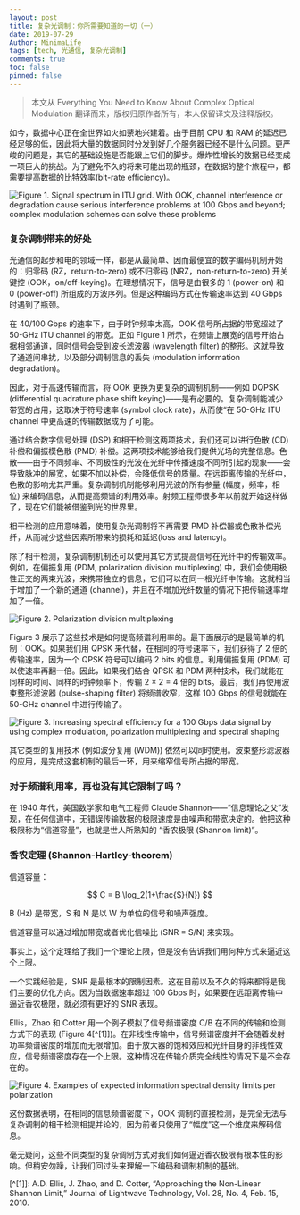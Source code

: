 ```yaml
---
layout: post
title: 复杂光调制：你所需要知道的一切（一）
date: 2019-07-29
Author: MinimaLife
tags: [tech, 光通信, 复杂光调制]
comments: true
toc: false
pinned: false
---
```


> 本文从 Everything You Need to Know About Complex Optical Modulation 翻译而来，版权归原作者所有，本人保留译文及注释版权。

如今，数据中心正在全世界如火如荼地兴建着。由于目前 CPU 和 RAM 的延迟已经足够的低，因此将大量的数据同时分发到好几个服务器已经不是什么问题。更严峻的问题是，其它的基础设施是否能跟上它们的脚步。爆炸性增长的数据已经变成一项巨大的挑战。为了避免不久的将来可能出现的瓶颈，在数据的整个旅程中，都需要提高数据的比特效率(bit-rate efficiency)。
<!-- more -->
![Figure 1. Signal spectrum in ITU grid. With OOK, channel interference or degradation cause serious interference problems at 100 Gbps and beyond; complex modulation schemes can solve these problems](https://minimalife-1259728342.cos.ap-shanghai.myqcloud.com/img/2019-07/complex_modulation_figure1.JPG)

### 复杂调制带来的好处

光通信的起步和电的领域一样，都是从最简单、因而最便宜的数字编码机制开始的：归零码 (RZ，return-to-zero) 或不归零码 (NRZ，non-return-to-zero) 开关键控 (OOK，on/off-keying)。在理想情况下，信号是由很多的 1 (power-on) 和 0 (power-off) 所组成的方波序列。但是这种编码方式在传输速率达到 40 Gbps 时遇到了瓶颈。

在 40/100 Gbps 的速率下，由于时钟频率太高，OOK 信号所占据的带宽超过了 50-GHz ITU channel 的带宽。正如 Figure 1 所示，在频谱上展宽的信号开始占据相邻通道，同时信号会受到波长滤波器 (wavelength filter) 的整形。这就导致了通道间串扰，以及部分调制信息的丢失 (modulation information degradation)。

因此，对于高速传输而言，将 OOK 更换为更复杂的调制机制——例如 DQPSK (differential quadrature phase shift keying)——是有必要的。复杂调制能减少带宽的占用，这取决于符号速率 (symbol clock rate)，从而使“在 50-GHz ITU channel 中更高速的传输数据成为了可能。

通过结合数字信号处理 (DSP) 和相干检测这两项技术，我们还可以进行色散 (CD) 补偿和偏振模色散 (PMD) 补偿。这两项技术能够给我们提供光场的完整信息。色散——由于不同频率、不同极性的光波在光纤中传播速度不同所引起的现象——会导致脉冲的展宽，如果不加以补偿，会降低信号的质量。在远距离传输的光纤中，色散的影响尤其严重。复杂调制机制能够利用光波的所有参量 (幅度，频率，相位) 来编码信息，从而提高频谱的利用效率。射频工程师很多年以前就开始这样做了，现在它们能被借鉴到光的世界里。

相干检测的应用意味着，使用复杂光调制将不再需要 PMD 补偿器或色散补偿光纤，从而减少这些因素所带来的损耗和延迟(loss and latency)。

除了相干检测，复杂调制机制还可以使用其它方式提高信号在光纤中的传输效率。例如，在偏振复用 (PDM, polarization division multiplexing) 中，我们会使用极性正交的两束光波，来携带独立的信息，它们可以在同一根光纤中传输。这就相当于增加了一个新的通道 (channel)，并且在不增加光纤数量的情况下把传输速率增加了一倍。

![Figure 2. Polarization division multiplexing](https://minimalife-1259728342.cos.ap-shanghai.myqcloud.com/img/2019-07/complex_modulation_figure2.JPG)

Figure 3 展示了这些技术是如何提高频谱利用率的。最下面展示的是最简单的机制：OOK。如果我们用 QPSK 来代替，在相同的符号速率下，我们获得了 2 倍的传输速率，因为一个 QPSK 符号可以编码 2 bits 的信息。利用偏振复用 (PDM) 可以使速率再翻一倍。因此，如果我们结合 QPSK 和 PDM 两种技术，我们就能在同样的时间、同样的时钟频率下，传输 2 × 2 = 4 倍的 bits。最后，我们再使用波束整形滤波器 (pulse-shaping filter) 将频谱收窄，这样 100 Gbps 的信号就能在 50-GHz channel 中进行传输了。

![Figure 3. Increasing spectral efficiency for a 100 Gbps data signal by using complex modulation, polarization multiplexing and spectral shaping](https://minimalife-1259728342.cos.ap-shanghai.myqcloud.com/img/2019-07/complex_modulation_figure3.JPG)

其它类型的复用技术 (例如波分复用 (WDM)) 依然可以同时使用。波束整形滤波器的应用，是完成这套机制的最后一环，用来缩窄信号所占据的带宽。

### 对于频谱利用率，再也没有其它限制了吗？

在 1940 年代，美国数学家和电气工程师 Claude Shannon——“信息理论之父”发现，在任何信道中，无错误传输数据的极限速度是由噪声和带宽决定的。他把这种极限称为“信道容量”，也就是世人所熟知的 “香农极限 (Shannon limit)”。

### 香农定理 (Shannon-Hartley-theorem)

信道容量：

$$
C = B \log_2(1+\frac{S}{N})
$$

B (Hz) 是带宽，S 和 N 是以 W 为单位的信号和噪声强度。

信道容量可以通过增加带宽或者优化信噪比 (SNR = S/N) 来实现。

事实上，这个定理给了我们一个理论上限，但是没有告诉我们用何种方式来逼近这个上限。

一个实践经验是，SNR 是最根本的限制因素。这在目前以及不久的将来都将是我们主要的优化方向。因为当数据速率超过 100 Gbps 时，如果要在远距离传输中逼近香农极限，就必须有更好的 SNR 表现。

Ellis，Zhao 和 Cotter 用一个例子模拟了信号频谱密度 C/B 在不同的传输和检测方式下的表现 (Figure 4[^[1\]])。在非线性传输中，信号频谱密度并不会随着发射功率频谱密度的增加而无限增加。由于放大器的饱和效应和光纤自身的非线性效应，信号频谱密度存在一个上限。这种情况在传输介质完全线性的情况下是不会存在的。

![Figure 4. Examples of expected information spectral density limits per polarization](https://minimalife-1259728342.cos.ap-shanghai.myqcloud.com/img/2019-07/complex_modulation_figure4.JPG)

这份数据表明，在相同的信息频谱密度下，OOK 调制的直接检测，是完全无法与复杂调制的相干检测相提并论的，因为前者只使用了“幅度”这一个维度来解码信息。

毫无疑问，这些不同类型的复杂调制方式对我们如何逼近香农极限有根本性的影响。但稍安勿躁，让我们回过头来理解一下编码和调制机制的基础。

[^[1\]]: A.D. Ellis, J. Zhao, and D. Cotter, “Approaching the Non-Linear Shannon Limit,” Journal of Lightwave Technology, Vol. 28, No. 4, Feb. 15, 2010.